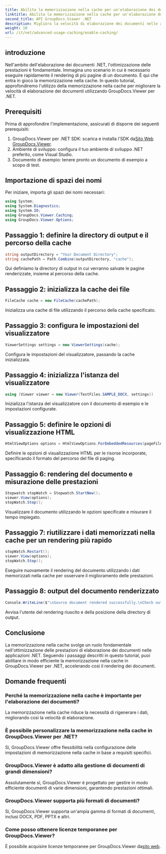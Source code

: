 ```yaml
---
title: Abilita la memorizzazione nella cache per un'elaborazione dei documenti più rapida
linktitle: Abilita la memorizzazione nella cache per un'elaborazione dei documenti più rapida
second_title: API GroupDocs.Viewer .NET
description: Migliora la velocità di elaborazione dei documenti nelle app .NET con GroupDocs.Viewer sfruttando la memorizzazione nella cache. Ottimizza le prestazioni senza sforzo.
weight: 10
url: /it/net/advanced-usage-caching/enable-caching/
---
```

## introduzione
Nell'ambito dell'elaborazione dei documenti .NET, l'ottimizzazione delle prestazioni è fondamentale. Immagina uno scenario in cui è necessario eseguire rapidamente il rendering di più pagine di un documento. È qui che entra in gioco la memorizzazione nella cache. In questo tutorial, approfondiremo l'utilizzo della memorizzazione nella cache per migliorare la velocità di elaborazione dei documenti utilizzando GroupDocs.Viewer per .NET.
## Prerequisiti
Prima di approfondire l'implementazione, assicurati di disporre dei seguenti prerequisiti:
1.  GroupDocs.Viewer per .NET SDK: scarica e installa l'SDK da[Sito Web GroupDocs.Viewer](https://releases.groupdocs.com/viewer/net/).
2. Ambiente di sviluppo: configura il tuo ambiente di sviluppo .NET preferito, come Visual Studio.
3. Documento di esempio: tenere pronto un documento di esempio a scopo di test.

## Importazione di spazi dei nomi
Per iniziare, importa gli spazi dei nomi necessari:
```csharp
using System;
using System.Diagnostics;
using System.IO;
using GroupDocs.Viewer.Caching;
using GroupDocs.Viewer.Options;
```

## Passaggio 1: definire la directory di output e il percorso della cache
```csharp
string outputDirectory = "Your Document Directory";
string cachePath = Path.Combine(outputDirectory, "cache");
```
Qui definiamo la directory di output in cui verranno salvate le pagine renderizzate, insieme al percorso della cache.
## Passaggio 2: inizializza la cache dei file
```csharp
FileCache cache = new FileCache(cachePath);
```
Inizializza una cache di file utilizzando il percorso della cache specificato.
## Passaggio 3: configura le impostazioni del visualizzatore
```csharp
ViewerSettings settings = new ViewerSettings(cache);
```
Configura le impostazioni del visualizzatore, passando la cache inizializzata.
## Passaggio 4: inizializza l'istanza del visualizzatore
```csharp
using (Viewer viewer = new Viewer(TestFiles.SAMPLE_DOCX, settings))
```
Inizializza l'istanza del visualizzatore con il documento di esempio e le impostazioni configurate.
## Passaggio 5: definire le opzioni di visualizzazione HTML
```csharp
HtmlViewOptions options = HtmlViewOptions.ForEmbeddedResources(pageFilePathFormat);
```
Definire le opzioni di visualizzazione HTML per le risorse incorporate, specificando il formato del percorso del file di paging.
## Passaggio 6: rendering del documento e misurazione delle prestazioni
```csharp
Stopwatch stopWatch = Stopwatch.StartNew();
viewer.View(options);
stopWatch.Stop();
```
Visualizzare il documento utilizzando le opzioni specificate e misurare il tempo impiegato.
## Passaggio 7: riutilizzare i dati memorizzati nella cache per un rendering più rapido
```csharp
stopWatch.Restart();
viewer.View(options);
stopWatch.Stop();
```
Eseguire nuovamente il rendering del documento utilizzando i dati memorizzati nella cache per osservare il miglioramento delle prestazioni.
## Passaggio 8: output del documento renderizzato
```csharp
Console.WriteLine($"\nSource document rendered successfully.\nCheck output in {outputDirectory}.");
```
Avvisa l'utente del rendering riuscito e della posizione della directory di output.

## Conclusione
La memorizzazione nella cache svolge un ruolo fondamentale nell'ottimizzazione delle prestazioni di elaborazione dei documenti nelle applicazioni .NET. Seguendo i passaggi descritti in questo tutorial, puoi abilitare in modo efficiente la memorizzazione nella cache in GroupDocs.Viewer per .NET, accelerando così il rendering dei documenti.
## Domande frequenti
### Perché la memorizzazione nella cache è importante per l'elaborazione dei documenti?
La memorizzazione nella cache riduce la necessità di rigenerare i dati, migliorando così la velocità di elaborazione.
### È possibile personalizzare la memorizzazione nella cache in GroupDocs.Viewer per .NET?
Sì, GroupDocs.Viewer offre flessibilità nella configurazione delle impostazioni di memorizzazione nella cache in base a requisiti specifici.
### GroupDocs.Viewer è adatto alla gestione di documenti di grandi dimensioni?
Assolutamente sì, GroupDocs.Viewer è progettato per gestire in modo efficiente documenti di varie dimensioni, garantendo prestazioni ottimali.
### GroupDocs.Viewer supporta più formati di documenti?
Sì, GroupDocs.Viewer supporta un'ampia gamma di formati di documenti, inclusi DOCX, PDF, PPTX e altri.
### Come posso ottenere licenze temporanee per GroupDocs.Viewer?
 È possibile acquisire licenze temporanee per GroupDocs.Viewer da[sito web](https://purchase.groupdocs.com/temporary-license/).